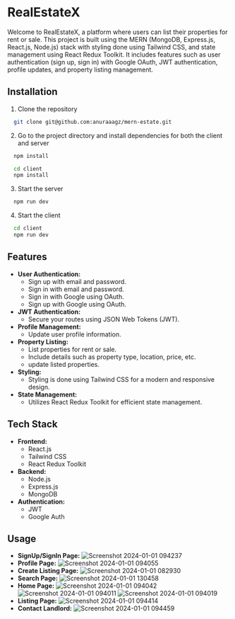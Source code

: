 
# RealEstateX

Welcome to RealEstateX, a platform where users can list their properties for rent or sale. 
This project is built using the MERN (MongoDB, Express.js, React.js, Node.js) stack with styling 
done using Tailwind CSS, and state management using React Redux Toolkit. 
It includes features such as user authentication (sign up, sign in) with 
Google OAuth, JWT authentication, profile updates, and property listing management.


## Installation

1. Clone the repository

```bash
  git clone git@github.com:anuraaagz/mern-estate.git
```
2. Go to the project directory and install dependencies for both the client and server
```bash
  npm install
```
```bash
  cd client
  npm install
```
3. Start the server
```bash
  npm run dev
```
4. Start the client
```bash
  cd client
  npm run dev
``` 
## Features

- **User Authentication:**
   - Sign up with email and password.
    - Sign in with email and password.
    - Sign in with Google using OAuth.
    - Sign up with Google using OAuth.
- **JWT Authentication:**
  - Secure your routes using JSON Web Tokens (JWT).
- **Profile Management:**
  - Update user profile information.
- **Property Listing:**
  - List properties for rent or sale.
  - Include details such as property type, location, price, etc.
  - update listed properties.
- **Styling:**
  - Styling is done using Tailwind CSS for a modern and responsive design.
- **State Management:**
  * Utilizes React Redux Toolkit for efficient state management.


## Tech Stack

- **Frontend:**
  - React.js
  - Tailwind CSS
  - React Redux Toolkit
- **Backend:**
  - Node.js
  - Express.js
  - MongoDB
- **Authentication:**
  - JWT
  - Google Auth

## Usage
- **SignUp/SignIn Page:**
  ![Screenshot 2024-01-01 094237](https://github.com/anuraaagz/mern-estate/assets/121785178/b223c6b6-ad84-4c4d-8056-7691767dc45d)
- **Profile Page:**
  ![Screenshot 2024-01-01 094055](https://github.com/anuraaagz/mern-estate/assets/121785178/70440100-23e1-446d-964d-dbbce5ff398a)
- **Create Listing Page:**
   ![Screenshot 2024-01-01 082930](https://github.com/anuraaagz/mern-estate/assets/121785178/fa20b0d2-3a10-49a2-8e07-9a8d7749c629)
- **Search Page:**
   ![Screenshot 2024-01-01 130458](https://github.com/anuraaagz/mern-estate/assets/121785178/b6347075-e38d-4d96-bfe9-d0e6eb303283)
- **Home Page:**
  ![Screenshot 2024-01-01 094042](https://github.com/anuraaagz/mern-estate/assets/121785178/995e5571-94cf-491a-8cd8-5e13d6f144f9)
  ![Screenshot 2024-01-01 094011](https://github.com/anuraaagz/mern-estate/assets/121785178/6e333c6e-fa50-4c47-a6ab-08164771bf4f)
  ![Screenshot 2024-01-01 094019](https://github.com/anuraaagz/mern-estate/assets/121785178/cbd5eef2-b3eb-465f-b78c-420bc5c7136f)
- **Listing Page:**
   ![Screenshot 2024-01-01 094414](https://github.com/anuraaagz/mern-estate/assets/121785178/2e92b79c-7617-4978-b783-ad435bab4a96)
- **Contact Landlord:**
  ![Screenshot 2024-01-01 094459](https://github.com/anuraaagz/mern-estate/assets/121785178/2c1d918b-9775-47d1-a55d-f8ab56ba84ef)






  


